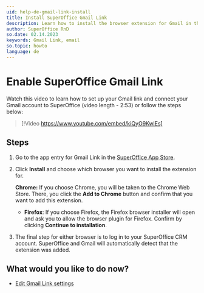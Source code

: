 ```yaml
---
uid: help-de-gmail-link-install
title: Install SuperOffice Gmail Link
description: Learn how to install the browser extension for Gmail in this how-to guide.
author: SuperOffice RnD
so.date: 02.14.2023
keywords: Gmail Link, email
so.topic: howto
language: de
---
```


# Enable SuperOffice Gmail Link

Watch this video to learn how to set up your Gmail link and connect your Gmail account to SuperOffice (video length - 2:53) or follow the steps below:

<!-- markdownlint-disable-next-line MD034 DOCSMD007 -->
> [!Video https://www.youtube.com/embed/kiQyO9KwiEs]

## Steps

1. Go to the app entry for Gmail Link in the [SuperOffice App Store][1].

1. Click **Install** and choose which browser you want to install the extension for.

    **Chrome:** If you choose Chrome, you will be taken to the Chrome Web Store. There, you click the **Add to Chrome** button and confirm that you want to add this extension.
    * **Firefox**: If you choose Firefox, the Firefox browser installer will open and ask you to allow the browser plugin for Firefox. Confirm by clicking **Continue to installation**.

1. The final step for either browser is to log in to your SuperOffice CRM account. SuperOffice and Gmail will automatically detect that the extension was added.

## What would you like to do now?

* [Edit Gmail Link settings][8]

<!-- Referenced links -->
[1]: http://online.superoffice.com/appstore/superoffice-as/superoffice-gmail-link
[8]: settings.md

<!-- Referenced images -->

